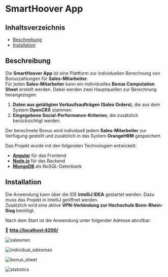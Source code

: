 # SmartHoover App

## Inhaltsverzeichnis

- [Beschreibung](#beschreibung)  
- [Installation](#installation)  

## Beschreibung

Die **SmartHoover App** ist eine Plattform zur individuellen Berechnung von Bonuszahlungen für **Sales-Mitarbeiter**.  
Für jeden **Sales-Mitarbeiter** kann ein individuelles **Bonus Computation Sheet** erstellt werden. Dabei werden zwei Hauptquellen zur Berechnung herangezogen:  

1. **Daten aus getätigten Verkaufsaufträgen (Sales Orders)**, die aus dem System **OpenCRX** stammen.  
2. **Eingegebene Social-Performance-Kriterien**, die zusätzlich berücksichtigt werden.  

Der berechnete Bonus wird individuell jedem **Sales-Mitarbeiter** zur Verfügung gestellt und zusätzlich in das System **OrangeHRM** gespeichert.  

Das Projekt wurde mit den folgenden Technologien entwickelt:  

- **[Angular](https://angular.io/)** für das Frontend  
- **[Node.js](https://nodejs.org/)** für das Backend  
- **[MongoDB](https://www.mongodb.com/)** als NoSQL-Datenbank  

## Installation

Die Anwendung kann über die IDE **IntelliJ IDEA** gestartet werden. Dazu muss das Projekt in IntelliJ geöffnet werden.  
Zusätzlich wird eine aktive **VPN-Verbindung zur Hochschule Bonn-Rhein-Sieg** benötigt.  

Nach dem Start ist die Anwendung unter folgender Adresse abrufbar:  

🔗 **[http://localhost:4200/](http://localhost:4200/)**  


![salesmen](https://github.com/user-attachments/assets/c4158280-56f0-4722-adbb-aee9332ff50f)

![individual_salesman](https://github.com/user-attachments/assets/77f65c54-9ac2-436a-8ccc-eaf2a80c86e1)

![bonus_sheet](https://github.com/user-attachments/assets/0c8233c0-4b0c-407c-b942-4049a2bdaa70)

![statistics](https://github.com/user-attachments/assets/dc80a91e-d586-4d4d-93f3-ecdf013d5735)



